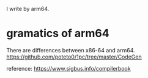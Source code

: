 I write by arm64.
# gramatics of arm64
There are differences between x86-64 and arm64.
https://github.com/poteto0/1pc/tree/master/CodeGen

reference:
https://www.sigbus.info/compilerbook